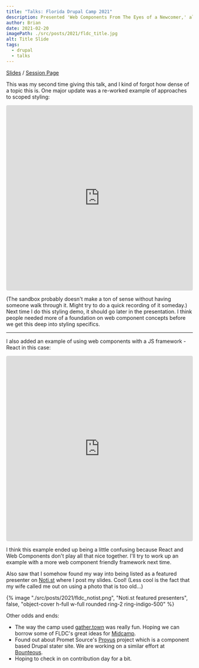 ```yaml
---
title: "Talks: Florida Drupal Camp 2021"
description: Presented 'Web Components From The Eyes of a Newcomer,' along with a very serious lightning talk.
author: Brian
date: 2021-02-20
imagePath: ./src/posts/2021/fldc_title.jpg
alt: Title Slide
tags:
  - drupal
  - talks
---
```


[Slides](https://noti.st/brianperry/bdLuuQ/web-components-through-the-eyes-of-a-newcomer) / [Session Page](https://www.fldrupal.camp/sessions/design-theming-front-end-development/web-components-through-eyes-newcomer) 

This was my second time giving this talk, and I kind of forgot how dense of a topic this is. One major update was a re-worked example of approaches to scoped styling:

<iframe src="https://codesandbox.io/embed/election-results-tracker-global-styling-options-w0i3e?fontsize=14&hidenavigation=1&theme=dark"
     style="width:100%; height:500px; border:0; border-radius: 4px; overflow:hidden;"
     title="Election Results Tracker (Global Styling Options)"
     allow="accelerometer; ambient-light-sensor; camera; encrypted-media; geolocation; gyroscope; hid; microphone; midi; payment; usb; vr; xr-spatial-tracking"
     sandbox="allow-forms allow-modals allow-popups allow-presentation allow-same-origin allow-scripts"
   ></iframe>

(The sandbox probably doesn't make a ton of sense without having someone walk through it. Might try to do a quick recording of it someday.) Next time I do this styling demo, it should go later in the presentation. I think people needed more of a foundation on web component concepts before we get this deep into styling specifics.

---

I also added an example of using web components with a JS framework - React in this case:

<iframe src="https://codesandbox.io/embed/web-components-with-react-tvnwd?fontsize=14&hidenavigation=1&theme=dark"
     style="width:100%; height:500px; border:0; border-radius: 4px; overflow:hidden;"
     title="Web Components With React"
     allow="accelerometer; ambient-light-sensor; camera; encrypted-media; geolocation; gyroscope; hid; microphone; midi; payment; usb; vr; xr-spatial-tracking"
     sandbox="allow-forms allow-modals allow-popups allow-presentation allow-same-origin allow-scripts"
   ></iframe>

I think this example ended up being a little confusing because React and Web Components don't play all that nice together. I'll try to work up an example with a more web component friendly framework next time.

Also saw that I somehow found my way into being listed as a featured presenter on [Noti.st](https://noti.st/explore) where I post my slides. Cool! (Less cool is the fact that my wife called me out on using a photo that is too old...)

{% image "./src/posts/2021/fldc_notist.png", "Noti.st featured presenters", false, "object-cover h-full w-full rounded ring-2 ring-indigo-500" %}

Other odds and ends:
* The way the camp used [gather.town](https://gather.town/) was really fun. Hoping we can borrow some of FLDC's great ideas for [Midcamp](https://www.midcamp.org/).
* Found out about Promet Source's [Provus](https://github.com/promet/provus) project which is a component based Drupal stater site. We are working on a similar effort at [Bounteous](https://www.bounteous.com/).
* Hoping to check in on contribution day for a bit.